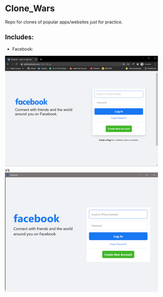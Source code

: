 # Clone_Wars

Repo for clones of popular apps/websites just for practice.

## Includes:
- Facebook:

<img src='Facebook/Log_In_Page/screenshots/facebook_site.png' width=800>        vs           <img src='Facebook/Log_In_Page/screenshots/fb_clone.png' width=800> 
